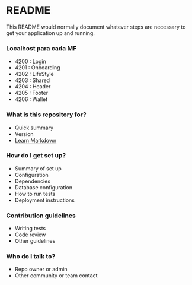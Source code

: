 # README #

This README would normally document whatever steps are necessary to get your application up and running.

### Localhost para cada MF ### 

* 4200 : Login
* 4201 : Onboarding
* 4202 : LifeStyle 
* 4203 : Shared
* 4204 : Header
* 4205 : Footer
* 4206 : Wallet



### What is this repository for? ###

* Quick summary
* Version
* [Learn Markdown](https://bitbucket.org/tutorials/markdowndemo)

### How do I get set up? ###

* Summary of set up
* Configuration
* Dependencies
* Database configuration
* How to run tests
* Deployment instructions

### Contribution guidelines ###

* Writing tests
* Code review
* Other guidelines

### Who do I talk to? ###

* Repo owner or admin
* Other community or team contact